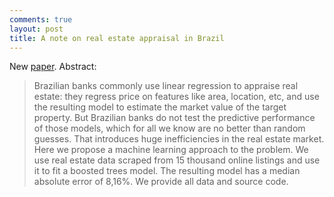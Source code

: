 ```yaml
---
comments: true
layout: post
title: A note on real estate appraisal in Brazil
---
```


New [paper](http://bibliotecadigital.fgv.br/ojs/index.php/rbe/article/view/79823). Abstract:
 
> Brazilian banks commonly use linear regression to appraise real estate: they regress price on features like area, location, etc, and use the resulting model to estimate the market value of the target property. But Brazilian banks do not test the predictive performance of those models, which for all we know are no better than random guesses. That introduces huge inefficiencies in the real estate market. Here we propose a machine learning approach to the problem. We use real estate data scraped from 15 thousand online listings and use it to fit a boosted trees model. The resulting model has a median absolute error of 8,16%. We provide all data and source code.